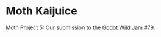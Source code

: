 # Moth Kaijuice
Moth Project 5: Our submission to the [Godot Wild Jam #79](https://itch.io/jam/godot-wild-jam-79).
